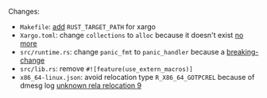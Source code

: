 Changes:
 - `Makefile`: [add](https://stackoverflow.com/questions/48040146/error-loading-target-specification-could-not-find-specification-for-target) `RUST_TARGET_PATH` for xargo
 - `Xargo.toml`: change `collections` to `alloc` because it doesn't exist [no more](https://github.com/serde-rs/serde/issues/955)
 - `src/runtime.rs`: change `panic_fmt` to `panic_handler` because a [breaking-change](https://users.rust-lang.org/t/psa-breaking-change-panic-fmt-language-item-removed-in-favor-of-panic-implementation/17875)
 - `src/lib.rs`: remove `#![feature(use_extern_macros)]`
 - `x86_64-linux.json`: avoid relocation type `R_X86_64_GOTPCREL` because of dmesg log [unknown rela relocation 9](https://github.com/rust-lang/rust/issues/57390)
